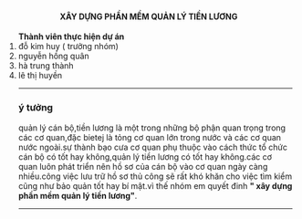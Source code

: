 <h4 style="text-align:center;" "color:red;"> XÂY DỰNG PHẦN MỀM QUẢN LÝ TIỀN LƯƠNG </h4>
<ol><strong> Thành viên thực hiện dự án </strong></pl>
<li> đỗ kim huy ( trưởng nhóm)</li>
<li> nguyễn hồng quân </li>
<li> hà trung thành</li>
<li> lê thị huyền</li>
<hr>
<h3> ý tưởng </h3>
<p>quản lý cán bộ,tiền lương là một trong những bộ phận quan trọng trong các cơ quan,đặc bietej là tỏng cơ quan lớn trong nước và các cơ quan nước ngoài.sự thành bạo cưa cơ quan phụ thuộc vào cách thức tổ chức cán bộ có tốt hay không,quản lý tiền lương có tốt hay không.các cơ  quan luôn phát triển nên hồ sơ của cán bộ vào cơ quan ngày càng nhiều.công việc lưu trữ hồ sơ thủ công sẽ rất khó khăn cho việc tìm kiểm cũng như bảo quản tốt hay bí mật.vì thế nhóm em quyết đinh <strong>" xây dựng phần mềm quản lý tiền lương"</strong>.</p>
<hr>
